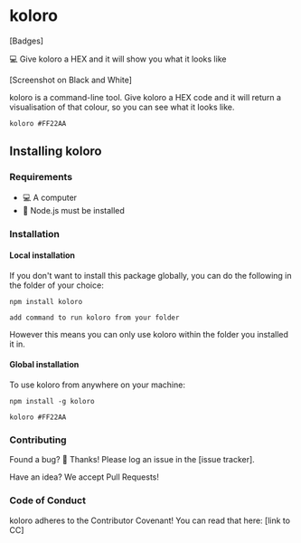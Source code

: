 # koloro

[Badges]

:computer: Give koloro a HEX and it will show you what it looks like

[Screenshot on Black and White]

koloro is a command-line tool. Give koloro a HEX code and it will return a visualisation of that colour, so you can see what it looks like.

`koloro #FF22AA`

## Installing koloro

### Requirements

- :computer: A computer
- :sparkling_heart: Node.js must be installed

### Installation

#### Local installation

If you don't want to install this package globally, you can do the following in the folder of your choice:

`npm install koloro`

`add command to run koloro from your folder`

However this means you can only use koloro within the folder you installed it in.

#### Global installation

To use koloro from anywhere on your machine:

`npm install -g koloro`

`koloro #FF22AA`

### Contributing

Found a bug? :bug: Thanks! Please log an issue in the [issue tracker].

Have an idea? We accept Pull Requests!

### Code of Conduct

koloro adheres to the Contributor Covenant! You can read that here: [link to CC]
